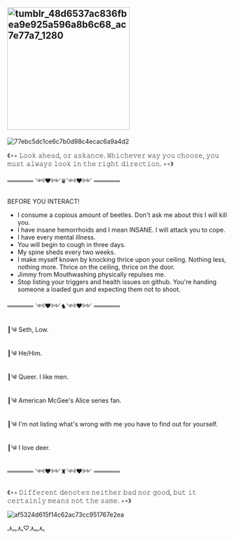 ## <img width="280" height="280" alt="tumblr_48d6537ac836fbea9e925a596a8b6c68_ac7e77a7_1280" src="https://github.com/user-attachments/assets/8ee105e1-58a0-4fd2-9c55-ef71768be2de" />


<!--
**zone-outt/zone-outt** is a ✨ _special_ ✨ repository because its `README.md` (this file) appears on your GitHub profile.

Here are some ideas to get you started:

- 🔭 I’m currently working on ...
- 🌱 I’m currently learning ...
- 👯 I’m looking to collaborate on ...
- 🤔 I’m looking for help with ...
- 💬 Ask me about ...
- 📫 How to reach me: ...
- 😄 Pronouns: ...
- ⚡ Fun fact: ...
-->
![77ebc5dc1ce6c7b0d98c4ecac6a9a4d2](https://github.com/user-attachments/assets/6b073b3b-88ca-417c-a4f7-1052487b83bc)





《∘◦ 𝙻𝚘𝚘𝚔 𝚊𝚑𝚎𝚊𝚍, 𝚘𝚛 𝚊𝚜𝚔𝚊𝚗𝚌𝚎. 𝚆𝚑𝚒𝚌𝚑𝚎𝚟𝚎𝚛 𝚠𝚊𝚢 𝚢𝚘𝚞 𝚌𝚑𝚘𝚘𝚜𝚎, 𝚢𝚘𝚞 𝚖𝚞𝚜𝚝 𝚊𝚕𝚠𝚊𝚢𝚜 𝚕𝚘𝚘𝚔 𝚒𝚗 𝚝𝚑𝚎 𝚛𝚒𝚐𝚑𝚝 𝚍𝚒𝚛𝚎𝚌𝚝𝚒𝚘𝚗. ◦∘》


══════ ༺♥༻♛༺♥༻  ══════ 

BEFORE YOU INTERACT!
- I consume a copious amount of beetles. Don't ask me about this I will kill you.
- I have insane hemorrhoids and I mean INSANE. I will attack you to cope.
- I have every mental illness.
- You will begin to cough in three days.
- My spine sheds every two weeks.
- I make myself known by knocking thrice upon your ceiling. Nothing less, nothing more. Thrice on the ceiling, thrice on the door.
- Jimmy from Mouthwashing physically repulses me.
- Stop listing your triggers and health issues on github. You're handing someone a loaded gun and expecting them not to shoot.

══════ ༺♥༻♞༺♥༻  ══════ 

┃༄ Seth, Low.

┃༄ He/Him.

┃༄ Queer. I like men.

┃༄ American McGee's Alice series fan.

┃༄ I'm not listing what's wrong with me you have to find out for yourself.

┃༄ I love deer.


══════ ༺♥༻♜༺♥༻  ══════


《∘◦ 𝙳𝚒𝚏𝚏𝚎𝚛𝚎𝚗𝚝 𝚍𝚎𝚗𝚘𝚝𝚎𝚜 𝚗𝚎𝚒𝚝𝚑𝚎𝚛 𝚋𝚊𝚍 𝚗𝚘𝚛 𝚐𝚘𝚘𝚍, 𝚋𝚞𝚝 𝚒𝚝 𝚌𝚎𝚛𝚝𝚊𝚒𝚗𝚕𝚢 𝚖𝚎𝚊𝚗𝚜 𝚗𝚘𝚝 𝚝𝚑𝚎 𝚜𝚊𝚖𝚎. ◦∘》



![af5324d615f14c62ac73cc951767e2ea](https://github.com/user-attachments/assets/97c4e07c-183d-4e1d-af60-d2148fc4fd4c)


ﮩ٨ـﮩﮩ٨ـ♡ﮩ٨ـﮩﮩ٨ـ
